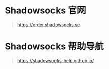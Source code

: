 
# Shadowsocks 官网
  > https://order.shadowsocks.se

# Shadowsocks 帮助导航
  > https://shadowsocks-help.github.io/